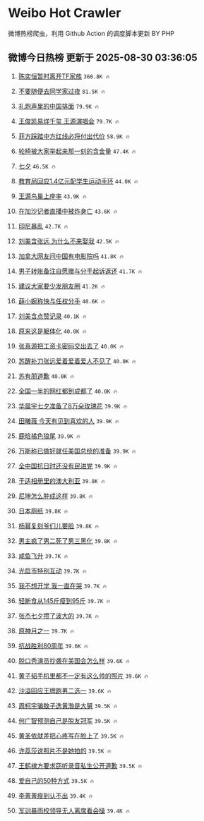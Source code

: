 # Weibo Hot Crawler 



微博热榜爬虫，利用 Github Action 的调度脚本更新 BY PHP 


## 微博今日热榜 更新于 2025-08-30 03:36:05 
1. [陈奕恒暂时离开TF家族](https://s.weibo.com/weibo?q=%23%E9%99%88%E5%A5%95%E6%81%92%E6%9A%82%E6%97%B6%E7%A6%BB%E5%BC%80TF%E5%AE%B6%E6%97%8F%23&t=31&band_rank=1&Refer=top) `360.8K 🔥` 

1. [不要随便去同学家过夜](https://s.weibo.com/weibo?q=%23%E4%B8%8D%E8%A6%81%E9%9A%8F%E4%BE%BF%E5%8E%BB%E5%90%8C%E5%AD%A6%E5%AE%B6%E8%BF%87%E5%A4%9C%23&t=31&band_rank=2&Refer=top) `81.5K 🔥` 

1. [礼炮声里的中国排面](https://s.weibo.com/weibo?q=%23%E7%A4%BC%E7%82%AE%E5%A3%B0%E9%87%8C%E7%9A%84%E4%B8%AD%E5%9B%BD%E6%8E%92%E9%9D%A2%23&t=31&band_rank=3&Refer=top) `79.9K 🔥` 

1. [王俊凯易烊千玺 王源演唱会](https://s.weibo.com/weibo?q=%E7%8E%8B%E4%BF%8A%E5%87%AF%E6%98%93%E7%83%8A%E5%8D%83%E7%8E%BA%20%E7%8E%8B%E6%BA%90%E6%BC%94%E5%94%B1%E4%BC%9A&t=31&band_rank=4&Refer=top) `79.7K 🔥` 

1. [菲方踩踏中方红线必将付出代价](https://s.weibo.com/weibo?q=%23%E8%8F%B2%E6%96%B9%E8%B8%A9%E8%B8%8F%E4%B8%AD%E6%96%B9%E7%BA%A2%E7%BA%BF%E5%BF%85%E5%B0%86%E4%BB%98%E5%87%BA%E4%BB%A3%E4%BB%B7%23&t=31&band_rank=5&Refer=top) `58.9K 🔥` 

1. [轮椅被大家举起来那一刻的含金量](https://s.weibo.com/weibo?q=%23%E8%BD%AE%E6%A4%85%E8%A2%AB%E5%A4%A7%E5%AE%B6%E4%B8%BE%E8%B5%B7%E6%9D%A5%E9%82%A3%E4%B8%80%E5%88%BB%E7%9A%84%E5%90%AB%E9%87%91%E9%87%8F%23&t=31&band_rank=6&Refer=top) `47.4K 🔥` 

1. [七夕](https://s.weibo.com/weibo?q=%E4%B8%83%E5%A4%95&t=31&band_rank=7&Refer=top) `46.5K 🔥` 

1. [教育局回应1.4亿元配学生运动手环](https://s.weibo.com/weibo?q=%23%E6%95%99%E8%82%B2%E5%B1%80%E5%9B%9E%E5%BA%941.4%E4%BA%BF%E5%85%83%E9%85%8D%E5%AD%A6%E7%94%9F%E8%BF%90%E5%8A%A8%E6%89%8B%E7%8E%AF%23&t=31&band_rank=8&Refer=top) `44.0K 🔥` 

1. [王源鸟巢上座率](https://s.weibo.com/weibo?q=%23%E7%8E%8B%E6%BA%90%E9%B8%9F%E5%B7%A2%E4%B8%8A%E5%BA%A7%E7%8E%87%23&t=31&band_rank=9&Refer=top) `43.9K 🔥` 

1. [在加沙记者直播中被炸身亡](https://s.weibo.com/weibo?q=%23%E5%9C%A8%E5%8A%A0%E6%B2%99%E8%AE%B0%E8%80%85%E7%9B%B4%E6%92%AD%E4%B8%AD%E8%A2%AB%E7%82%B8%E8%BA%AB%E4%BA%A1%23&t=31&band_rank=10&Refer=top) `43.6K 🔥` 

1. [印尼暴乱](https://s.weibo.com/weibo?q=%E5%8D%B0%E5%B0%BC%E6%9A%B4%E4%B9%B1&t=31&band_rank=11&Refer=top) `42.7K 🔥` 

1. [刘美含张远 为什么不来娶我](https://s.weibo.com/weibo?q=%E5%88%98%E7%BE%8E%E5%90%AB%E5%BC%A0%E8%BF%9C%20%E4%B8%BA%E4%BB%80%E4%B9%88%E4%B8%8D%E6%9D%A5%E5%A8%B6%E6%88%91&t=31&band_rank=12&Refer=top) `42.5K 🔥` 

1. [加拿大网友问中国有电影院吗](https://s.weibo.com/weibo?q=%E5%8A%A0%E6%8B%BF%E5%A4%A7%E7%BD%91%E5%8F%8B%E9%97%AE%E4%B8%AD%E5%9B%BD%E6%9C%89%E7%94%B5%E5%BD%B1%E9%99%A2%E5%90%97&t=31&band_rank=13&Refer=top) `41.8K 🔥` 

1. [男子转账备注自愿赠与分手起诉返还](https://s.weibo.com/weibo?q=%23%E7%94%B7%E5%AD%90%E8%BD%AC%E8%B4%A6%E5%A4%87%E6%B3%A8%E8%87%AA%E6%84%BF%E8%B5%A0%E4%B8%8E%E5%88%86%E6%89%8B%E8%B5%B7%E8%AF%89%E8%BF%94%E8%BF%98%23&t=31&band_rank=14&Refer=top) `41.7K 🔥` 

1. [建议大家要少发朋友圈](https://s.weibo.com/weibo?q=%E5%BB%BA%E8%AE%AE%E5%A4%A7%E5%AE%B6%E8%A6%81%E5%B0%91%E5%8F%91%E6%9C%8B%E5%8F%8B%E5%9C%88&t=31&band_rank=15&Refer=top) `41.2K 🔥` 

1. [薛小婉称快与任权分手](https://s.weibo.com/weibo?q=%23%E8%96%9B%E5%B0%8F%E5%A9%89%E7%A7%B0%E5%BF%AB%E4%B8%8E%E4%BB%BB%E6%9D%83%E5%88%86%E6%89%8B%23&t=31&band_rank=16&Refer=top) `40.6K 🔥` 

1. [刘美含点赞记录](https://s.weibo.com/weibo?q=%23%E5%88%98%E7%BE%8E%E5%90%AB%E7%82%B9%E8%B5%9E%E8%AE%B0%E5%BD%95%23&t=31&band_rank=17&Refer=top) `40.1K 🔥` 

1. [原来这是躯体化](https://s.weibo.com/weibo?q=%E5%8E%9F%E6%9D%A5%E8%BF%99%E6%98%AF%E8%BA%AF%E4%BD%93%E5%8C%96&t=31&band_rank=18&Refer=top) `40.0K 🔥` 

1. [张真源把工资卡密码交出去了](https://s.weibo.com/weibo?q=%E5%BC%A0%E7%9C%9F%E6%BA%90%E6%8A%8A%E5%B7%A5%E8%B5%84%E5%8D%A1%E5%AF%86%E7%A0%81%E4%BA%A4%E5%87%BA%E5%8E%BB%E4%BA%86&t=31&band_rank=19&Refer=top) `40.0K 🔥` 

1. [苏醒补刀张远爱着爱着爱人不见了](https://s.weibo.com/weibo?q=%23%E8%8B%8F%E9%86%92%E8%A1%A5%E5%88%80%E5%BC%A0%E8%BF%9C%E7%88%B1%E7%9D%80%E7%88%B1%E7%9D%80%E7%88%B1%E4%BA%BA%E4%B8%8D%E8%A7%81%E4%BA%86%23&t=31&band_rank=20&Refer=top) `40.0K 🔥` 

1. [苏有朋道歉](https://s.weibo.com/weibo?q=%E8%8B%8F%E6%9C%89%E6%9C%8B%E9%81%93%E6%AD%89&t=31&band_rank=21&Refer=top) `40.0K 🔥` 

1. [全国一半的网红都到成都了](https://s.weibo.com/weibo?q=%23%E5%85%A8%E5%9B%BD%E4%B8%80%E5%8D%8A%E7%9A%84%E7%BD%91%E7%BA%A2%E9%83%BD%E5%88%B0%E6%88%90%E9%83%BD%E4%BA%86%23&t=31&band_rank=22&Refer=top) `40.0K 🔥` 

1. [华晨宇七夕准备了8万朵玫瑰花](https://s.weibo.com/weibo?q=%E5%8D%8E%E6%99%A8%E5%AE%87%E4%B8%83%E5%A4%95%E5%87%86%E5%A4%87%E4%BA%868%E4%B8%87%E6%9C%B5%E7%8E%AB%E7%91%B0%E8%8A%B1&t=31&band_rank=23&Refer=top) `39.9K 🔥` 

1. [田曦薇 今天有见到喜欢的人](https://s.weibo.com/weibo?q=%E7%94%B0%E6%9B%A6%E8%96%87%20%E4%BB%8A%E5%A4%A9%E6%9C%89%E8%A7%81%E5%88%B0%E5%96%9C%E6%AC%A2%E7%9A%84%E4%BA%BA&t=31&band_rank=24&Refer=top) `39.9K 🔥` 

1. [鹿晗橘色狼尾](https://s.weibo.com/weibo?q=%23%E9%B9%BF%E6%99%97%E6%A9%98%E8%89%B2%E7%8B%BC%E5%B0%BE%23&t=31&band_rank=25&Refer=top) `39.9K 🔥` 

1. [万斯称已做好就任美国总统的准备](https://s.weibo.com/weibo?q=%23%E4%B8%87%E6%96%AF%E7%A7%B0%E5%B7%B2%E5%81%9A%E5%A5%BD%E5%B0%B1%E4%BB%BB%E7%BE%8E%E5%9B%BD%E6%80%BB%E7%BB%9F%E7%9A%84%E5%87%86%E5%A4%87%23&t=31&band_rank=26&Refer=top) `39.9K 🔥` 

1. [全中国抗日时还没有民进党](https://s.weibo.com/weibo?q=%23%E5%85%A8%E4%B8%AD%E5%9B%BD%E6%8A%97%E6%97%A5%E6%97%B6%E8%BF%98%E6%B2%A1%E6%9C%89%E6%B0%91%E8%BF%9B%E5%85%9A%23&t=31&band_rank=27&Refer=top) `39.9K 🔥` 

1. [于适相册里的澳大利亚](https://s.weibo.com/weibo?q=%E4%BA%8E%E9%80%82%E7%9B%B8%E5%86%8C%E9%87%8C%E7%9A%84%E6%BE%B3%E5%A4%A7%E5%88%A9%E4%BA%9A&t=31&band_rank=28&Refer=top) `39.8K 🔥` 

1. [尼坤怎么肿成这样](https://s.weibo.com/weibo?q=%23%E5%B0%BC%E5%9D%A4%E6%80%8E%E4%B9%88%E8%82%BF%E6%88%90%E8%BF%99%E6%A0%B7%23&t=31&band_rank=29&Refer=top) `39.8K 🔥` 

1. [日本厕纸](https://s.weibo.com/weibo?q=%E6%97%A5%E6%9C%AC%E5%8E%95%E7%BA%B8&t=31&band_rank=30&Refer=top) `39.8K 🔥` 

1. [杨幂复刻爷们儿要脸](https://s.weibo.com/weibo?q=%E6%9D%A8%E5%B9%82%E5%A4%8D%E5%88%BB%E7%88%B7%E4%BB%AC%E5%84%BF%E8%A6%81%E8%84%B8&t=31&band_rank=31&Refer=top) `39.8K 🔥` 

1. [男主疯了男二死了男三黑化](https://s.weibo.com/weibo?q=%E7%94%B7%E4%B8%BB%E7%96%AF%E4%BA%86%E7%94%B7%E4%BA%8C%E6%AD%BB%E4%BA%86%E7%94%B7%E4%B8%89%E9%BB%91%E5%8C%96&t=31&band_rank=32&Refer=top) `39.8K 🔥` 

1. [咸鱼飞升](https://s.weibo.com/weibo?q=%E5%92%B8%E9%B1%BC%E9%A3%9E%E5%8D%87&t=31&band_rank=33&Refer=top) `39.7K 🔥` 

1. [光启市特别互动](https://s.weibo.com/weibo?q=%23%E5%85%89%E5%90%AF%E5%B8%82%E7%89%B9%E5%88%AB%E4%BA%92%E5%8A%A8%23&t=31&band_rank=34&Refer=top) `39.7K 🔥` 

1. [我不想开学 我一直在哭](https://s.weibo.com/weibo?q=%E6%88%91%E4%B8%8D%E6%83%B3%E5%BC%80%E5%AD%A6%20%E6%88%91%E4%B8%80%E7%9B%B4%E5%9C%A8%E5%93%AD&t=31&band_rank=35&Refer=top) `39.7K 🔥` 

1. [轻断食从145斤瘦到95斤](https://s.weibo.com/weibo?q=%E8%BD%BB%E6%96%AD%E9%A3%9F%E4%BB%8E145%E6%96%A4%E7%98%A6%E5%88%B095%E6%96%A4&t=31&band_rank=36&Refer=top) `39.7K 🔥` 

1. [张杰七夕攒了波大的](https://s.weibo.com/weibo?q=%23%E5%BC%A0%E6%9D%B0%E4%B8%83%E5%A4%95%E6%94%92%E4%BA%86%E6%B3%A2%E5%A4%A7%E7%9A%84%23&t=31&band_rank=37&Refer=top) `39.7K 🔥` 

1. [原神月之一](https://s.weibo.com/weibo?q=%23%E5%8E%9F%E7%A5%9E%E6%9C%88%E4%B9%8B%E4%B8%80%23&t=31&band_rank=38&Refer=top) `39.7K 🔥` 

1. [抗战胜利80周年](https://s.weibo.com/weibo?q=%23%E6%8A%97%E6%88%98%E8%83%9C%E5%88%A980%E5%91%A8%E5%B9%B4%23&t=31&band_rank=39&Refer=top) `39.6K 🔥` 

1. [脱口秀演员抄袭在美国会怎么样](https://s.weibo.com/weibo?q=%E8%84%B1%E5%8F%A3%E7%A7%80%E6%BC%94%E5%91%98%E6%8A%84%E8%A2%AD%E5%9C%A8%E7%BE%8E%E5%9B%BD%E4%BC%9A%E6%80%8E%E4%B9%88%E6%A0%B7&t=31&band_rank=40&Refer=top) `39.6K 🔥` 

1. [黄子韬手机里都不一定有这么帅的照片](https://s.weibo.com/weibo?q=%E9%BB%84%E5%AD%90%E9%9F%AC%E6%89%8B%E6%9C%BA%E9%87%8C%E9%83%BD%E4%B8%8D%E4%B8%80%E5%AE%9A%E6%9C%89%E8%BF%99%E4%B9%88%E5%B8%85%E7%9A%84%E7%85%A7%E7%89%87&t=31&band_rank=41&Refer=top) `39.6K 🔥` 

1. [沙溢回应王牌跑男二选一](https://s.weibo.com/weibo?q=%E6%B2%99%E6%BA%A2%E5%9B%9E%E5%BA%94%E7%8E%8B%E7%89%8C%E8%B7%91%E7%94%B7%E4%BA%8C%E9%80%89%E4%B8%80&t=31&band_rank=42&Refer=top) `39.6K 🔥` 

1. [周柯宇骗敖子逸黄渤是大舅](https://s.weibo.com/weibo?q=%E5%91%A8%E6%9F%AF%E5%AE%87%E9%AA%97%E6%95%96%E5%AD%90%E9%80%B8%E9%BB%84%E6%B8%A4%E6%98%AF%E5%A4%A7%E8%88%85&t=31&band_rank=43&Refer=top) `39.5K 🔥` 

1. [何广智预测自己是脱友冠军](https://s.weibo.com/weibo?q=%E4%BD%95%E5%B9%BF%E6%99%BA%E9%A2%84%E6%B5%8B%E8%87%AA%E5%B7%B1%E6%98%AF%E8%84%B1%E5%8F%8B%E5%86%A0%E5%86%9B&t=31&band_rank=44&Refer=top) `39.5K 🔥` 

1. [黄圣依就差把心疼写在脸上了](https://s.weibo.com/weibo?q=%E9%BB%84%E5%9C%A3%E4%BE%9D%E5%B0%B1%E5%B7%AE%E6%8A%8A%E5%BF%83%E7%96%BC%E5%86%99%E5%9C%A8%E8%84%B8%E4%B8%8A%E4%BA%86&t=31&band_rank=45&Refer=top) `39.5K 🔥` 

1. [许荔莎说照片不是她拍的](https://s.weibo.com/weibo?q=%23%E8%AE%B8%E8%8D%94%E8%8E%8E%E8%AF%B4%E7%85%A7%E7%89%87%E4%B8%8D%E6%98%AF%E5%A5%B9%E6%8B%8D%E7%9A%84%23&t=31&band_rank=46&Refer=top) `39.5K 🔥` 

1. [王鹤棣方要求窃听录音私生公开道歉](https://s.weibo.com/weibo?q=%23%E7%8E%8B%E9%B9%A4%E6%A3%A3%E6%96%B9%E8%A6%81%E6%B1%82%E7%AA%83%E5%90%AC%E5%BD%95%E9%9F%B3%E7%A7%81%E7%94%9F%E5%85%AC%E5%BC%80%E9%81%93%E6%AD%89%23&t=31&band_rank=47&Refer=top) `39.5K 🔥` 

1. [爱自己的50种方式](https://s.weibo.com/weibo?q=%23%E7%88%B1%E8%87%AA%E5%B7%B1%E7%9A%8450%E7%A7%8D%E6%96%B9%E5%BC%8F%23&t=31&band_rank=48&Refer=top) `39.5K 🔥` 

1. [李菁菁瘦到认不出](https://s.weibo.com/weibo?q=%E6%9D%8E%E8%8F%81%E8%8F%81%E7%98%A6%E5%88%B0%E8%AE%A4%E4%B8%8D%E5%87%BA&t=31&band_rank=49&Refer=top) `39.4K 🔥` 

1. [军训暴雨校领导无人离席看会操](https://s.weibo.com/weibo?q=%23%E5%86%9B%E8%AE%AD%E6%9A%B4%E9%9B%A8%E6%A0%A1%E9%A2%86%E5%AF%BC%E6%97%A0%E4%BA%BA%E7%A6%BB%E5%B8%AD%E7%9C%8B%E4%BC%9A%E6%93%8D%23&t=31&band_rank=50&Refer=top) `39.4K 🔥` 


